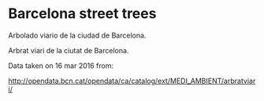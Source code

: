 # Barcelona street trees

Arbolado viario de la ciudad de Barcelona. 

Arbrat viari de la ciutat de Barcelona.

Data taken on 16 mar 2016 from:

http://opendata.bcn.cat/opendata/ca/catalog/ext/MEDI_AMBIENT/arbratviari/
